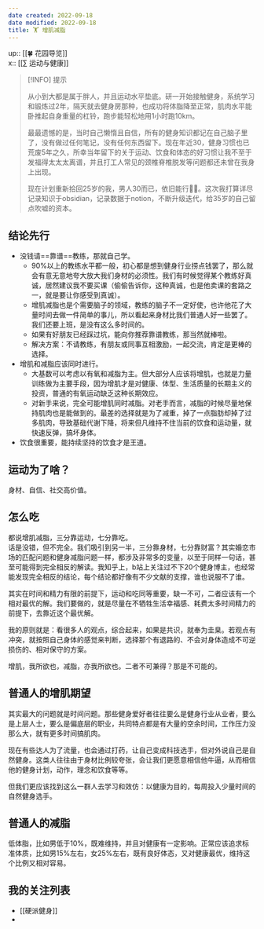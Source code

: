 ```yaml
---
date created: 2022-09-18
date modified: 2022-09-18
title: 🏋 增肌减脂
---
```


up:: [[🍀 花园导览]]  
x:: [[∑ 运动与健康]]

> [!INFO] 提示
>
> 从小到大都是属于胖人，并且运动水平垫底。研一开始接触健身，系统学习和锻炼过2年，隔天就去健身房那种，也成功将体脂降至正常，肌肉水平能卧推起自身重量的杠铃，跑步能轻松地用1小时跑10km。
>
> 最最遗憾的是，当时自己懒惰且自信，所有的健身知识都记在自己脑子里了，没有做过任何笔记，没有任何东西留下。现在年近30，健身习惯也已荒废5年之久，所幸当年留下的关于运动、饮食和体态的好习惯让我不至于发福得太太太离谱，并且打工人常见的颈椎脊椎脱发等问题都还未曾在我身上出现。
>
> 现在计划重新拾回25岁的我，男人30而已，依旧能行💪🏻。这次我打算详尽记录知识于obsidian，记录数据于notion，不断升级迭代，给35岁的自己留点吹嘘的资本。

## 结论先行

- 没钱请==靠谱==教练，那就自己学。
	- 90%以上的教练水平都一般，初心都是想到健身行业捞点钱罢了，那么就会有意无意地夸大放大我们身材的必须性。我们有时候觉得某个教练好真诚，居然建议我不要买课（偷偷告诉你，这种真诚，也是他卖课的套路之一，就是要让你感受到真诚）。
	- 增肌减脂也是个需要脑子的领域，教练的脑子不一定好使，也许他花了大量时间去做一件简单的事儿，所以看起来身材比我们普通人好一些罢了。我们还要上班，是没有这么多时间的。
	- 如果有好朋友已经踩过坑，能向你推荐靠谱教练，那当然就棒啦。
	- 解决方案：不请教练，有朋友或同事互相激励，一起交流，肯定是更棒的选择。
- 增肌和减脂应该同时进行。
	- 大基数可以考虑以有氧和减脂为主。但大部分人应该将增肌，也就是力量训练做为主要手段，因为增肌才是对健康、体型、生活质量的长期主义的投资，普通的有氧运动缺乏这种长期效应。
	- 对新手来说，完全可能增肌同时减脂。对老手而言，减脂的时候尽量地保持肌肉也是能做到的。最差的选择就是为了减重，掉了一点脂肪却掉了过多肌肉，导致基础代谢下降，将来但凡维持不住当前的饮食和运动量，就快速反弹，搞坏身体。
- 饮食很重要，能持续坚持的饮食才是王道。

## 运动为了啥？

身材、自信、社交高价值。

## 怎么吃

都说增肌减脂，三分靠运动，七分靠吃。  
话是没错，但不完全。我们吸引到另一半，三分靠身材，七分靠财富？其实婚恋市场的匹配问题和健身减脂问题一样，都涉及非常多的变量，以至于同样一句话，甚至可能得到完全相反的解读。我知乎上，b站上关注过不下20个健身博主，也经常能发现完全相反的结论，每个结论都好像有不少文献的支撑，谁也说服不了谁。

其实在时间和精力有限的前提下，运动和吃同等重要，缺一不可，二者应该有一个相对最优的解。我们要做的，就是尽量在不牺牲生活幸福感、耗费太多时间精力的前提下，去靠近这个最优解。

我的原则就是：看很多人的观点，综合起来，如果是共识，就奉为圭臬。若观点有冲突，就按照自己身体的感觉来判断，选择那个有退路的、不会对身体造成不可逆损伤的、相对保守的方案。

增肌，我所欲也，减脂，亦我所欲也。二者不可兼得？那是不可能的。

## 普通人的增肌期望

其实最大的问题就是时间问题。那些健身爱好者往往要么是健身行业从业者，要么是上层人士，要么是偏底层的职业，共同特点都是有大量的空余时间，工作压力没那么大，就有更多时间搞肌肉。

现在有些达人为了流量，也会通过打药，让自己变成科技选手，但对外说自己是自然健身。这类人往往由于身材比例较夸张，会让我们更愿意相信他牛逼，从而相信他的健身计划，动作，理念和饮食等等。

但我们更应该找到这么一群人去学习和效仿：以健康为目的，每周投入少量时间的自然健身选手。


## 普通人的减脂
低体脂，比如男低于10%，既难维持，并且对健康有一定影响。正常应该追求标准体质，比如男15%左右，女25%左右，既有良好体态，又对健康最优，维持这个比例又相对容易。

## 我的关注列表
- [[硬派健身]]
- 
